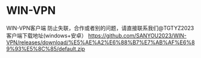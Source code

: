 # WIN-VPN
WIN-VPN客户端
防止失联，合作或者别的问题，请直接联系我们@TGTYZ2023
客户端下载地址(windows+安卓）
https://github.com/SANYOU2023/WIN-VPN/releases/download/%E5%AE%A2%E6%88%B7%E7%AB%AF%E6%89%93%E5%8C%85/default.zip
